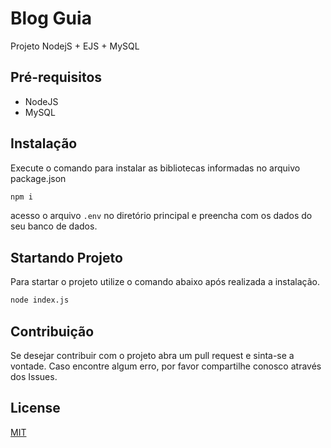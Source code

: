 # Blog Guia
Projeto NodejS + EJS + MySQL

## Pré-requisitos
- NodeJS
- MySQL


## Instalação
Execute o comando para instalar as bibliotecas informadas no arquivo package.json
```bash
npm i
```
acesso o arquivo ```.env``` no diretório principal e preencha com os dados do seu banco de dados.


## Startando Projeto
Para startar o projeto utilize o comando abaixo após realizada a instalação.
```bash
node index.js
```

## Contribuição

Se desejar contribuir com o projeto abra um pull request e sinta-se a vontade.
Caso encontre algum erro, por favor compartilhe conosco através dos Issues.

## License
[MIT](https://choosealicense.com/licenses/mit/)
